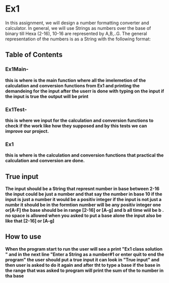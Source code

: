
# Ex1
    
In this assignment, we will design a number formatting converter and calculator. In general, we will use Strings as numbers over the base of binary till Hexa (2-16), 10-16 are represented by A,B,..G. The general representation of the numbers is as a String with the following format: <number><b><base>

## Table of Contents
### Ex1Main- 
this is where is the main function where all the imelemetion of the calculation and conversion functions from Ex1 and printing the demandeing for the input after the userr is done with typing on the input if the input is true the output will be print  

### Ex1Test-
this is where we input for the calculation and conversion functions to check if the work like how they supposed and by this tests we can improve our project.

### Ex1
this is where is the calculation and conversion functions that practical the calculation and conversion are done.

## True input 
The input should be a String that represnt number  in base between 2-16 the input could be just a number and that say the number in base 10 if the input is just a number it would be a positiv integer if the input is not just a numbr it should be in the formtion <number><b><base> number will be any positiv integer one or[A-F] the base should be in range [2-16] or [A-g] and b all time
wiil be b . no space is allowed 
when you asked to put a base alone the input also be like that [2-16] or [A-g]
## How to use
When the program start to run the user will see a print "Ex1 class solution " and in the next line "Enter a String as a number#1 or enter quit to end the program" the user should put a true input it can look in "True input" and then user is asked to do it again and after tht to type a base if the base in the range that was asked to program will print the sum of the to number in tha base     